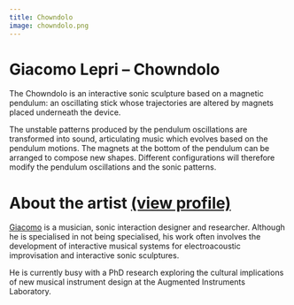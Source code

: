 ```yaml
---
title: Chowndolo
image: chowndolo.png
---
```

# Giacomo Lepri – Chowndolo

The Chowndolo is an interactive sonic sculpture based on a magnetic pendulum: an oscillating stick whose trajectories are altered by magnets placed underneath the device.

The unstable patterns produced by the pendulum oscillations are transformed into sound, articulating music which evolves based on the pendulum motions. The magnets at the bottom of the pendulum can be arranged to compose new shapes. Different configurations will therefore modify the pendulum oscillations and the sonic patterns.

# About the artist [(view profile)](/students/lalepre/)

[Giacomo](/students/lalepre/) is a musician, sonic interaction designer and researcher. Although he is specialised in not being specialised, his work often involves the development of interactive musical systems for electroacoustic improvisation and interactive sonic sculptures.

He is currently busy with a PhD research exploring the cultural implications of new musical instrument design at the Augmented Instruments Laboratory.